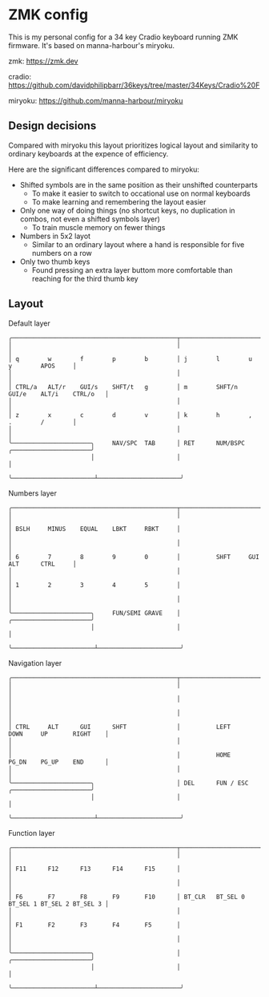 # ZMK config

This is my personal config for a 34 key Cradio keyboard running ZMK firmware. It's based on manna-harbour's miryoku.

zmk: https://zmk.dev

cradio: https://github.com/davidphilipbarr/36keys/tree/master/34Keys/Cradio%20F

miryoku: https://github.com/manna-harbour/miryoku

## Design decisions

Compared with miryoku this layout prioritizes logical layout and similarity to ordinary keyboards at the expence of efficiency.

Here are the significant differences compared to miryoku:

- Shifted symbols are in the same position as their unshifted counterparts
  - To make it easier to switch to occational use on normal keyboards
  - To make learning and remembering the layout easier
- Only one way of doing things (no shortcut keys, no duplication in combos, not even a shifted symbols layer)
  - To train muscle memory on fewer things
- Numbers in 5x2 layot
  - Similar to an ordinary layout where a hand is responsible for five numbers on a row
- Only two thumb keys
  - Found pressing an extra layer buttom more comfortable than reaching for the third thumb key

## Layout

Default layer
```
╭──────────────────────────────────────────────┬──────────────────────────────────────────────╮
│                                              │                                              │
│ q        w        f        p        b        │ j        l        u        y        APOS     │
│                                              │                                              │
│ CTRL/a   ALT/r    GUI/s    SHFT/t   g        │ m        SHFT/n   GUI/e    ALT/i    CTRL/o   │
│                                              │                                              │
│ z        x        c        d        v        │ k        h        ,        .        /        │
│                                              │                                              │
╰──────────────────────╮     NAV/SPC  TAB      │ RET      NUM/BSPC     ╭──────────────────────╯
                       │                       │                       │
                       ╰───────────────────────┴───────────────────────╯
```

Numbers layer
```
╭──────────────────────────────────────────────┬──────────────────────────────────────────────╮
│                                              │                                              │
│ BSLH     MINUS    EQUAL    LBKT     RBKT     │                                              │
│                                              │                                              │
│ 6        7        8        9        0        │          SHFT     GUI      ALT      CTRL     │
│                                              │                                              │
│ 1        2        3        4        5        │                                              │
│                                              │                                              │
╰──────────────────────╮     FUN/SEMI GRAVE    │                       ╭──────────────────────╯
                       │                       │                       │
                       ╰───────────────────────┴───────────────────────╯
```

Navigation layer
```
╭──────────────────────────────────────────────┬──────────────────────────────────────────────╮
│                                              │                                              │
│                                              │                                              │
│                                              │                                              │
│ CTRL     ALT      GUI      SHFT              │          LEFT     DOWN     UP       RIGHT    │
│                                              │                                              │
│                                              │          HOME     PG_DN    PG_UP    END      │
│                                              │                                              │
╰──────────────────────╮                       │ DEL      FUN / ESC    ╭──────────────────────╯                               
                       │                       │                       │
                       ╰───────────────────────┴───────────────────────╯
```

Function layer
```
╭──────────────────────────────────────────────┬──────────────────────────────────────────────╮
│                                              │                                              │
│ F11      F12      F13      F14      F15      │                                              │
│                                              │                                              │
│ F6       F7       F8       F9       F10      │ BT_CLR   BT_SEL 0 BT_SEL 1 BT_SEL 2 BT_SEL 3 │
│                                              │                                              │
│ F1       F2       F3       F4       F5       │                                              │
│                                              │                                              │
╰──────────────────────╮                       │                       ╭──────────────────────╯                               
                       │                       │                       │
                       ╰───────────────────────┴───────────────────────╯
```
